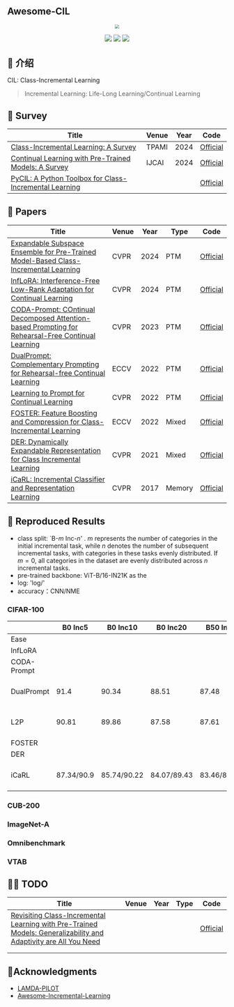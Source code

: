 ## Awesome-CIL

<div align=center><img src="https://markdownimg-hw.oss-cn-beijing.aliyuncs.com/logo.png" style="zoom: 60%;" /></div>
<p></p>
<div align=center><img src="https://visitor-badge.laobi.icu/badge?page_id=Geeks-Z.Class-Incremental-Learning&left_color=green&right_color=red" /> <img src="https://img.shields.io/github/last-commit/Geeks-Z/Class-Incremental-Learning" /> <img src="https://img.shields.io/github/license/Geeks-Z/Class-Incremental-Learning" /></div>

## 🎉 介绍

CIL: Class-Incremental Learning
> Incremental Learning: Life-Long Learning/Continual Learning

## 🚀 Survey

| Title | Venue | Year | Code |
| ----- | ----- | ---- | ---- |
| [Class-Incremental Learning: A Survey](http://arxiv.org/abs/2302.03648) | TPAMI | 2024 | [Official](https://github.com/zhoudw-zdw/CIL_Surve) |
| [Continual Learning with Pre-Trained Models: A Survey](http://arxiv.org/abs/2401.16386) | IJCAI | 2024 | [Official](https://github.com/sun-hailong/LAMDA-PILOT) |
| [PyCIL: A Python Toolbox for Class-Incremental Learning](https://arxiv.org/abs/2112.12533) |       |      | [Official](https://github.com/G-U-N/PyCIL)             |

## 🌟 Papers

| Title                                                        | Venue | Year | Type   | Code                                                   |
| ------------------------------------------------------------ | ----- | ---- | ------ | ------------------------------------------------------ |
| [Expandable Subspace Ensemble for Pre-Trained Model-Based Class-Incremental Learning](http://arxiv.org/abs/2403.12030) | CVPR  | 2024 | PTM    | [Official](https://github.com/sun-hailong/CVPR24-Ease) |
| [InfLoRA: Interference-Free Low-Rank Adaptation for Continual Learning](http://arxiv.org/abs/2404.00228) | CVPR  | 2024 | PTM    | [Official](https://github.com/liangyanshuo/InfLoRA)    |
| [CODA-Prompt: COntinual Decomposed Attention-based Prompting for Rehearsal-Free Continual Learning](http://arxiv.org/abs/2211.13218) | CVPR  | 2023 | PTM    | [Official](https://github.com/GT-RIPL/CODA-Prompt)     |
| [DualPrompt: Complementary Prompting for Rehearsal-free Continual Learning](https://arxiv.org/abs/2204.04799) | ECCV  | 2022 | PTM    | [Official](https://github.com/google-research/l2p)     |
| [Learning to Prompt for Continual Learning](https://arxiv.org/abs/2112.08654) | CVPR  | 2022 | PTM    | [Official](https://github.com/google-research/l2p)     |
| [FOSTER: Feature Boosting and Compression for Class-Incremental Learning](https://arxiv.org/abs/2204.04662) | ECCV  | 2022 | Mixed  | [Official](https://github.com/G-U-N/ECCV22-FOSTER)     |
| [DER: Dynamically Expandable Representation for Class Incremental Learning](2021) | CVPR  | 2021 | Mixed  | [Official](https://github.com/G-U-N/ECCV22-FOSTER)     |
| [iCaRL: Incremental Classifier and Representation Learning](https://arxiv.org/abs/1611.07725) | CVPR  | 2017 | Memory | [Official](https://github.com/srebuffi/iCaRL)          |

## 📝 Reproduced Results

- class split: `B-$m$ Inc-$n$' . $m$ represents the number of categories in the initial incremental task, while $n$ denotes the number of subsequent incremental tasks, with categories in these tasks evenly distributed. If $m = 0$, all categories in the dataset are evenly distributed across $n$ incremental tasks.
- pre-trained backbone: ViT-B/16-IN21K as the 
- log: 'log/'
- accuracy：CNN/NME

### CIFAR-100

|             | B0 Inc5    | B0 Inc10    | B0 Inc20    | B50 Inc5    | B0 Inc10    | Code                 |
| ----------- | ---------- | ----------- | ----------- | ----------- | ----------- | -------------------- |
| Ease        |            |             |             |             |             |                      |
| InfLoRA     |            |             |             |             |             |                      |
| CODA-Prompt |            |             |             |             |             |                      |
| DualPrompt  | 91.4       | 90.34       | 88.51       | 87.48       | 80.99       | `📁 LAMDA-PILOT-main` |
| L2P         | 90.81      | 89.86       | 87.58       | 87.61       | 79.42       | `📁 LAMDA-PILOT-main` |
| FOSTER      |            |             |             |             |             |                      |
| DER         |            |             |             |             |             |                      |
| iCaRL       | 87.34/90.9 | 85.74/90.22 | 84.07/89.43 | 83.46/88.83 | 80.67/87.06 | `📁 LAMDA-PILOT-main` |



### CUB-200

### ImageNet-A

### Omnibenchmark

### VTAB

## 👨‍🏫  TODO

| Title                                                        | Venue | Year | Type | Code                                                    |
| ------------------------------------------------------------ | ----- | ---- | ---- | ------------------------------------------------------- |
| [Revisiting Class-Incremental Learning with Pre-Trained Models: Generalizability and Adaptivity are All You Need](https://arxiv.org/pdf/2303.07338) |       |      |      | [Official](https://github.com/zhoudw-zdw/RevisitingCIL) |
|                                                              |       |      |      |                                                         |
|                                                              |       |      |      |                                                         |



## 🤗Acknowledgments

- [LAMDA-PILOT](https://github.com/sun-hailong/LAMDA-PILOT)
- [Awesome-Incremental-Learning](https://github.com/xialeiliu/Awesome-Incremental-Learning)
